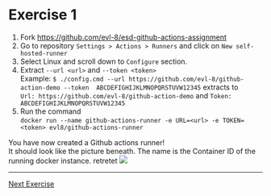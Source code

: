 # Exercise 1

1. Fork https://github.com/evl-8/esd-github-actions-assignment
2. Go to repository `Settings > Actions > Runners` and click on `New self-hosted-runner`
3. Select Linux and scroll down to `Configure` section.
4. Extract `--url <url>` and `--token <token>` 
<br> Example: `$ ./config.cmd --url https://github.com/evl-8/github-action-demo --token 
  ABCDEFIGHIJKLMNOPQRSTUVW12345` extracts to  
  `Url: https://github.com/evl-8/github-action-demo` and
  `Token: ABCDEFIGHIJKLMNOPQRSTUVW12345`
5. Run the command <br> `docker run --name github-actions-runner -e URL=<url> -e TOKEN=<token> evl8/github-actions-runner`

You have now created a Github actions runner!  
It should look like the picture beneath.
The name is the Container ID of the running docker instance.
retretet
![](../images/github_actions_runner.png)

---
[Next Exercise](../exercise-2/README.md)